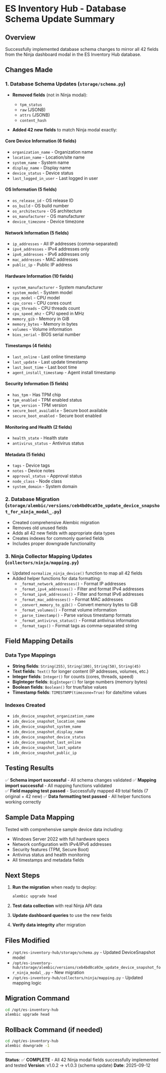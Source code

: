 # ES Inventory Hub - Database Schema Update Summary

## Overview
Successfully implemented database schema changes to mirror all 42 fields from the Ninja dashboard modal in the ES Inventory Hub database.

## Changes Made

### 1. Database Schema Updates (`storage/schema.py`)
- **Removed fields** (not in Ninja modal):
  - `tpm_status`
  - `raw` (JSONB)
  - `attrs` (JSONB) 
  - `content_hash`

- **Added 42 new fields** to match Ninja modal exactly:

#### Core Device Information (6 fields)
- `organization_name` - Organization name
- `location_name` - Location/site name
- `system_name` - System name
- `display_name` - Display name
- `device_status` - Device status
- `last_logged_in_user` - Last logged in user

#### OS Information (5 fields)
- `os_release_id` - OS release ID
- `os_build` - OS build number
- `os_architecture` - OS architecture
- `os_manufacturer` - OS manufacturer
- `device_timezone` - Device timezone

#### Network Information (5 fields)
- `ip_addresses` - All IP addresses (comma-separated)
- `ipv4_addresses` - IPv4 addresses only
- `ipv6_addresses` - IPv6 addresses only
- `mac_addresses` - MAC addresses
- `public_ip` - Public IP address

#### Hardware Information (10 fields)
- `system_manufacturer` - System manufacturer
- `system_model` - System model
- `cpu_model` - CPU model
- `cpu_cores` - CPU cores count
- `cpu_threads` - CPU threads count
- `cpu_speed_mhz` - CPU speed in MHz
- `memory_gib` - Memory in GiB
- `memory_bytes` - Memory in bytes
- `volumes` - Volume information
- `bios_serial` - BIOS serial number

#### Timestamps (4 fields)
- `last_online` - Last online timestamp
- `last_update` - Last update timestamp
- `last_boot_time` - Last boot time
- `agent_install_timestamp` - Agent install timestamp

#### Security Information (5 fields)
- `has_tpm` - Has TPM chip
- `tpm_enabled` - TPM enabled status
- `tpm_version` - TPM version
- `secure_boot_available` - Secure boot available
- `secure_boot_enabled` - Secure boot enabled

#### Monitoring and Health (2 fields)
- `health_state` - Health state
- `antivirus_status` - Antivirus status

#### Metadata (5 fields)
- `tags` - Device tags
- `notes` - Device notes
- `approval_status` - Approval status
- `node_class` - Node class
- `system_domain` - System domain

### 2. Database Migration (`storage/alembic/versions/ceb4bd0ca93e_update_device_snapshot_for_ninja_modal_.py`)
- Created comprehensive Alembic migration
- Removes old unused fields
- Adds all 42 new fields with appropriate data types
- Creates indexes for commonly queried fields
- Includes proper downgrade functionality

### 3. Ninja Collector Mapping Updates (`collectors/ninja/mapping.py`)
- Updated `normalize_ninja_device()` function to map all 42 fields
- Added helper functions for data formatting:
  - `_format_network_addresses()` - Format IP addresses
  - `_format_ipv4_addresses()` - Filter and format IPv4 addresses
  - `_format_ipv6_addresses()` - Filter and format IPv6 addresses
  - `_format_mac_addresses()` - Format MAC addresses
  - `_convert_memory_to_gib()` - Convert memory bytes to GiB
  - `_format_volumes()` - Format volume information
  - `_parse_timestamp()` - Parse various timestamp formats
  - `_format_antivirus_status()` - Format antivirus information
  - `_format_tags()` - Format tags as comma-separated string

## Field Mapping Details

### Data Type Mappings
- **String fields**: `String(255)`, `String(100)`, `String(50)`, `String(45)`
- **Text fields**: `Text()` for longer content (IP addresses, volumes, etc.)
- **Integer fields**: `Integer()` for counts (cores, threads, speed)
- **BigInteger fields**: `BigInteger()` for large numbers (memory bytes)
- **Boolean fields**: `Boolean()` for true/false values
- **Timestamp fields**: `TIMESTAMP(timezone=True)` for date/time values

### Indexes Created
- `idx_device_snapshot_organization_name`
- `idx_device_snapshot_location_name`
- `idx_device_snapshot_system_name`
- `idx_device_snapshot_display_name`
- `idx_device_snapshot_device_status`
- `idx_device_snapshot_last_online`
- `idx_device_snapshot_last_update`
- `idx_device_snapshot_public_ip`

## Testing Results
✅ **Schema import successful** - All schema changes validated
✅ **Mapping import successful** - All mapping functions validated  
✅ **Field mapping test passed** - Successfully mapped 49 total fields (7 original + 42 new)
✅ **Data formatting test passed** - All helper functions working correctly

## Sample Data Mapping
Tested with comprehensive sample device data including:
- Windows Server 2022 with full hardware specs
- Network configuration with IPv4/IPv6 addresses
- Security features (TPM, Secure Boot)
- Antivirus status and health monitoring
- All timestamps and metadata fields

## Next Steps
1. **Run the migration** when ready to deploy:
   ```bash
   alembic upgrade head
   ```

2. **Test data collection** with real Ninja API data

3. **Update dashboard queries** to use the new fields

4. **Verify data integrity** after migration

## Files Modified
- `/opt/es-inventory-hub/storage/schema.py` - Updated DeviceSnapshot model
- `/opt/es-inventory-hub/storage/alembic/versions/ceb4bd0ca93e_update_device_snapshot_for_ninja_modal_.py` - New migration
- `/opt/es-inventory-hub/collectors/ninja/mapping.py` - Updated mapping logic

## Migration Command
```bash
cd /opt/es-inventory-hub
alembic upgrade head
```

## Rollback Command (if needed)
```bash
cd /opt/es-inventory-hub
alembic downgrade -1
```

---
**Status**: ✅ **COMPLETE** - All 42 Ninja modal fields successfully implemented and tested
**Version**: v1.0.2 → v1.0.3 (schema update)
**Date**: 2025-09-12
